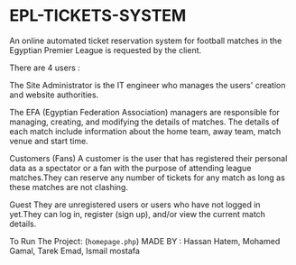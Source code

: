 # EPL-TICKETS-SYSTEM
An online automated ticket reservation system for football matches in the Egyptian Premier League is requested by the client.

There are 4 users :

The Site Administrator is the IT engineer who manages the users' creation and website authorities.


The EFA (Egyptian Federation Association) managers are responsible for managing, creating, and modifying the details of matches. The details of each match include information about the home team, away team, match venue and start time.


Customers (Fans) A customer is the user that has registered their personal data as a spectator or a fan with the purpose of attending league matches.They can reserve any number of tickets for any match as long as these matches are not clashing.


Guest They are unregistered users or users who have not logged in yet.They can log in, register (sign up), and/or view the current match details.

To Run The Project:
(```homepage.php```)
MADE BY :
Hassan Hatem,
Mohamed Gamal,
Tarek Emad,
Ismail mostafa
